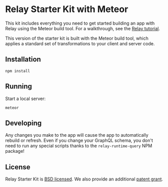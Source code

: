 # Relay Starter Kit with Meteor

This kit includes everything you need to get started building an app with Relay using the Meteor build tool. For a walkthrough, see the [Relay tutorial](https://facebook.github.io/relay/docs/tutorial.html).

This version of the starter kit is built with the Meteor build tool, which applies a standard set of transformations to your client and server code.

## Installation

```
npm install
```

## Running

Start a local server:

```
meteor
```

## Developing

Any changes you make to the app will cause the app to automatically rebuild or refresh. Even if you change your GraphQL schema, you don't need to run any special scripts thanks to the `relay-runtime-query` NPM package!

## License

Relay Starter Kit is [BSD licensed](./LICENSE). We also provide an additional [patent grant](./PATENTS).
